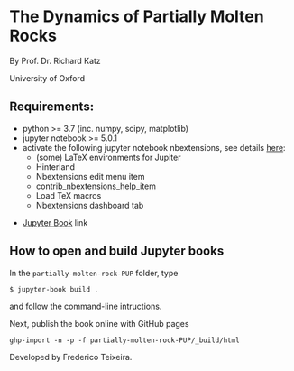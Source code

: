 # The Dynamics of Partially Molten Rocks

By Prof. Dr. Richard Katz

University of Oxford

## Requirements:

* python >= 3.7 (inc. numpy, scipy, matplotlib)
* jupyter notebook >= 5.0.1
* activate the following jupyter notebook nbextensions, see details [here](http://tljh.jupyter.org/en/latest/howto/admin/enable-extensions.html):
  * (some) LaTeX environments for Jupiter
  * Hinterland
  * Nbextensions edit menu item
  * contrib_nbextensions_help_item
  * Load TeX macros
  * Nbextensions dashboard tab

- [Jupyter Book](https://jupyterbook.org/intro.html) link

## How to open and build Jupyter books

In the `partially-molten-rock-PUP` folder, type

```
$ jupyter-book build .
```
and follow the command-line intructions.

Next, publish the book online with GitHub pages

```
ghp-import -n -p -f partially-molten-rock-PUP/_build/html
```

Developed by Frederico Teixeira.